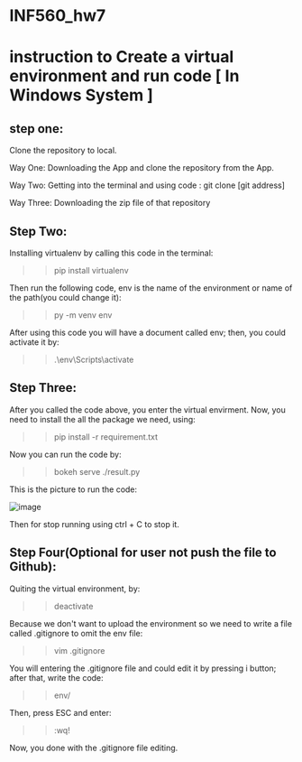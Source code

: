 # INF560_hw7
# instruction to Create a virtual environment and run code [ In Windows System ]


## step one:
Clone the repository to local. 

Way One: Downloading the App and clone the repository from the App.

Way Two: Getting into the terminal and using code : git clone [git address]

Way Three: Downloading the zip file of that repository


## Step Two:
Installing virtualenv by calling this code in the terminal:

>> pip install virtualenv

Then run the following code, env is the name of the environment or name of the path(you could change it):

>> py -m venv env

After using this code you will have a document called env; then, you could activate it by:

>> .\env\Scripts\activate


## Step Three:
After you called the code above, you enter the virtual envirment. Now, you need to install the all the package we need, using:

>> pip install -r requirement.txt

Now you can run the code by:

>> bokeh serve ./result.py


This is the picture to run the code:

![image](https://user-images.githubusercontent.com/54834260/98059831-ee2fb480-1dfc-11eb-83a6-ad14b2de5baf.png)

Then for stop running using ctrl + C to stop it.

## Step Four(Optional for user not push the file to Github):
Quiting the virtual environment, by:

>> deactivate

Because we don't want to upload the environment so we need to write a file called .gitignore to omit the env file:

>> vim .gitignore

You will entering the .gitignore file and could edit it by pressing i button; after that, write the code:

>> env/

Then, press ESC and enter: 

>> :wq!

Now, you done with the .gitignore file editing.
